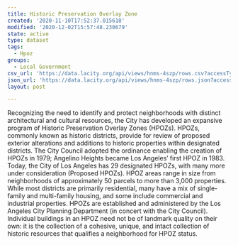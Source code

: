```yaml
---
title: Historic Preservation Overlay Zone
created: '2020-11-10T17:52:37.015618'
modified: '2020-12-02T15:57:48.230679'
state: active
type: dataset
tags:
  - Hpoz
groups:
  - Local Government
csv_url: 'https://data.lacity.org/api/views/hnms-4szp/rows.csv?accessType=DOWNLOAD'
json_url: 'https://data.lacity.org/api/views/hnms-4szp/rows.json?accessType=DOWNLOAD'
layout: post

---
```

Recognizing the need to identify and protect neighborhoods with distinct architectural and cultural resources, the City has developed an expansive program of Historic Preservation Overlay Zones (HPOZs). HPOZs, commonly known as historic districts, provide for review of proposed exterior alterations and additions to historic properties within designated districts. The City Council adopted the ordinance enabling the creation of HPOZs in 1979; Angelino Heights became Los Angeles’ first HPOZ in 1983. Today, the City of Los Angeles has 29 designated HPOZs, with many more under consideration (Proposed HPOZs). HPOZ areas range in size from neighborhoods of approximately 50 parcels to more than 3,000 properties. While most districts are primarily residential, many have a mix of single-family and multi-family housing, and some include commercial and industrial properties. HPOZs are established and administered by the Los Angeles City Planning Department (in concert with the City Council). Individual buildings in an HPOZ need not be of landmark quality on their own: it is the collection of a cohesive, unique, and intact collection of historic resources that qualifies a neighborhood for HPOZ status.
